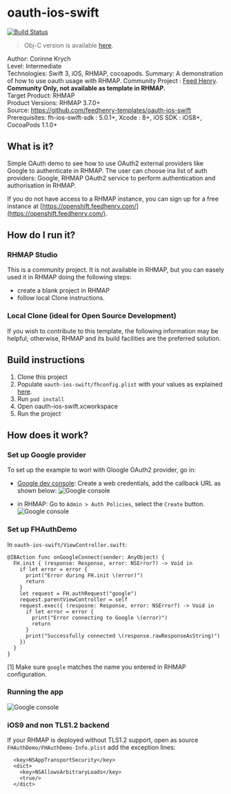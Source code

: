 # oauth-ios-swift
[![Build Status](https://travis-ci.org/feedhenry-templates/oauth-ios-swift.png)](https://travis-ci.org/feedhenry-templates/oauth-ios-swift)

> Obj-C version is available [here](https://github.com/feedhenry-templates/oauth-ios-app).

Author: Corinne Krych   
Level: Intermediate  
Technologies: Swift 3, iOS, RHMAP, cocoapods.
Summary: A demonstration of how to use oauth usage with RHMAP.
Community Project : [Feed Henry](http://feedhenry.org). **Community Only, not available as template in RHMAP.**   
Target Product: RHMAP  
Product Versions: RHMAP 3.7.0+   
Source: https://github.com/feedhenry-templates/oauth-ios-swift  
Prerequisites: fh-ios-swift-sdk : 5.0.1+, Xcode : 8+, iOS SDK : iOS8+, CocoaPods 1.1.0+

## What is it?

Simple OAuth demo to see how to use OAuth2 external providers like Google to authenticate in RHMAP.  The user can choose ina list of auth providers: Google, RHMAP OAuth2 service to perform authentication and authorisation in RHMAP.

If you do not have access to a RHMAP instance, you can sign up for a free instance at [https://openshift.feedhenry.com/](https://openshift.feedhenry.com/).

## How do I run it?  

### RHMAP Studio

This is a community project. It is not available in RHMAP, but you can easely used it in RHMAP doing the following steps:
- create a blank project in RHMAP
- follow local Clone instructions.

### Local Clone (ideal for Open Source Development)

If you wish to contribute to this template, the following information may be helpful; otherwise, RHMAP and its build facilities are the preferred solution.

## Build instructions

1. Clone this project
1. Populate ```oauth-ios-swift/fhconfig.plist``` with your values as explained [here](http://docs.feedhenry.com/v3/dev_tools/sdks/ios.html#ios-configure).
1. Run ```pod install```
1. Open oauth-ios-swift.xcworkspace
1. Run the project

## How does it work?

### Set up Google provider
To set up the example to worl with Gloogle OAuth2 provider, go in:

* [Google dev console](https://console.developers.google.com/):
Create a web credentials, add the callback URL as shown below:
![Google console](screenshots/google_oauth2_config.png)

* in RHMAP:
Go to ```Admin > Auth Policies```, select the ```Create``` button.
![Google console](screenshots/rhmap_oauth2_config.png)

### Set up FHAuthDemo

In ```oauth-ios-swift/ViewController.swift```:

```
@IBAction func onGoogleConnect(sender: AnyObject) {
  FH.init { (response: Response, error: NSError?) -> Void in
    if let error = error {
      print("Error during FH.init \(error)")
      return
    }
    let request = FH.authRequest("google")
    request.parentViewController = self
    request.exec({ (resposne: Response, error: NSError?) -> Void in
      if let error = error {
        print("Error connecting to Google \(error)")
        return
      }
      print("Successfully connected \(response.rawResponseAsString)")
    })
  }
}
```

[1] Make sure ```google``` matches the name you entered in RHMAP configuration.

### Running the app

![Google console](screenshots/oauth_app.png)

### iOS9 and non TLS1.2 backend

If your RHMAP is deployed without TLS1.2 support, open as source  ```FHAuthDemo/FHAuthDemo-Info.plist``` add the exception lines:

```
  <key>NSAppTransportSecurity</key>
  <dict>
    <key>NSAllowsArbitraryLoads</key>
    <true/>
  </dict>
```
